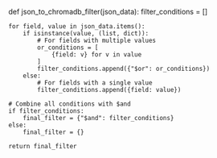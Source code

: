 def json_to_chromadb_filter(json_data):
    filter_conditions = []
    
    for field, value in json_data.items():
        if isinstance(value, (list, dict)):
            # For fields with multiple values
            or_conditions = [
                {field: v} for v in value
            ]
            filter_conditions.append({"$or": or_conditions})
        else:
            # For fields with a single value
            filter_conditions.append({field: value})
    
    # Combine all conditions with $and
    if filter_conditions:
        final_filter = {"$and": filter_conditions}
    else:
        final_filter = {}
    
    return final_filter

